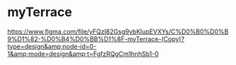 # myTerrace
https://www.figma.com/file/yFQzl82Gsg9vbKlupEVXYs/C%D0%B0%D0%B9%D1%82-%D0%B4%D0%BB%D1%8F-myTerrace-(Copy)?type=design&amp;node-id=0-1&amp;mode=design&amp;t=FgfzRQgCm1hnhSb1-0 
